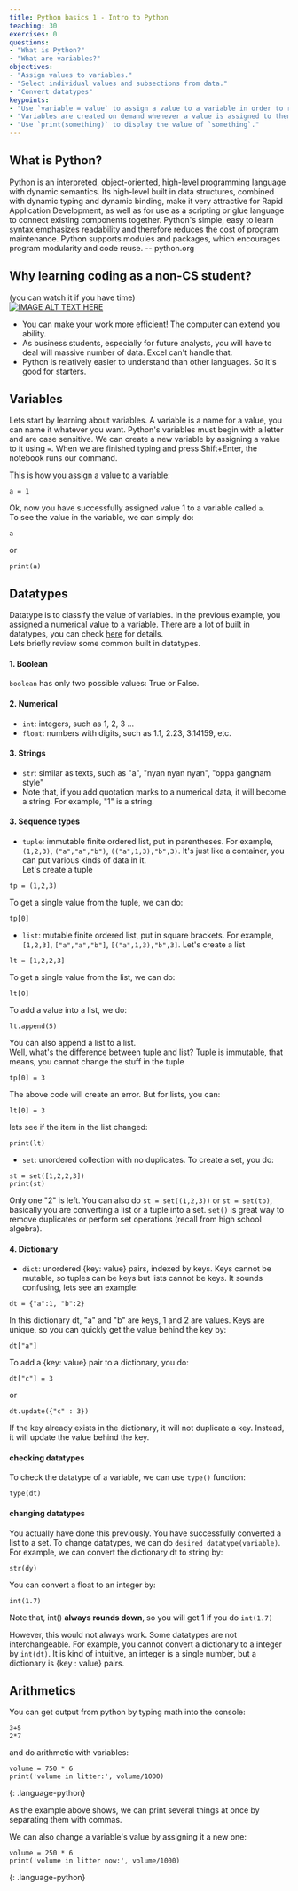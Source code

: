 ```yaml
---
title: Python basics 1 - Intro to Python
teaching: 30
exercises: 0
questions:
- "What is Python?"
- "What are variables?"
objectives:
- "Assign values to variables."
- "Select individual values and subsections from data."
- "Convert datatypes"
keypoints:
- "Use `variable = value` to assign a value to a variable in order to record it in memory."
- "Variables are created on demand whenever a value is assigned to them."
- "Use `print(something)` to display the value of `something`."
---
```


## What is Python?
[Python](https://www.python.org/doc/essays/blurb/) is an interpreted, object-oriented, high-level programming language with dynamic semantics. Its high-level built in data structures, combined with dynamic typing and dynamic binding, make it very attractive for Rapid Application Development, as well as for use as a scripting or glue language to connect existing components together. Python's simple, easy to learn syntax emphasizes readability and therefore reduces the cost of program maintenance. Python supports modules and packages, which encourages program modularity and code reuse. -- python.org

## Why learning coding as a non-CS student? 
(you can watch it if you have time) <br>
[![IMAGE ALT TEXT HERE](https://img.youtube.com/vi/xfBWk4nw440/0.jpg)](https://youtu.be/xfBWk4nw440)

* You can make your work more efficient! The computer can extend you ability.  
* As business students, especially for future analysts, you will have to deal will massive number of data. Excel can't handle that. 
* Python is relatively easier to understand than other languages. So it's good for starters.  


## Variables 

Lets start by learning about variables. A variable is a name for a value, you can name it whatever you want. 
Python's variables must begin with a letter and are case sensitive.
We can create a new variable by assigning a value to it using `=`.
When we are finished typing and press Shift+Enter,
the notebook runs our command.

This is how you assign a value to a variable:  

```
a = 1
```
Ok, now you have successfully assigned value 1 to a variable called `a`.  
To see the value in the variable, we can simply do:  
```
a
```
or 
```
print(a)
```

## Datatypes  
Datatype is to classify the value of variables. 
In the previous example, you assigned a numerical value to a variable. 
There are a lot of built in datatypes, you can check [here](https://docs.python.org/3/library/stdtypes.html) for details.  
Lets briefly review some common built in datatypes. 
 
#### 1. Boolean 
`boolean` has only two possible values: True or False. 

#### 2. Numerical 
- `int`: integers, such as 1, 2, 3 ...   
- `float`: numbers with digits, such as 1.1, 2.23, 3.14159, etc. 

#### 3. Strings
- `str`: similar as texts, such as "a", "nyan nyan nyan", "oppa gangnam style" 
- Note that, if you add quotation marks to a numerical data, it will become a string. For example, "1" is a string. 

#### 3. Sequence types  
- `tuple`: immutable finite ordered list, put in parentheses. For example, `(1,2,3)`, `("a","a","b")`, `(("a",1,3),"b",3)`. It's just like a container, you can put various kinds of data in it.  
Let's create a tuple
```
tp = (1,2,3) 
```
To get a single value from the tuple, we can do:  
```
tp[0]
```
- `list`: mutable finite ordered list, put in square brackets. For example, `[1,2,3]`, `["a","a","b"]`, `[("a",1,3),"b",3]`. 
Let's create a list 
```
lt = [1,2,2,3]
```
To get a single value from the list, we can do:  
```
lt[0]
```
To add a value into a list, we do: 
```
lt.append(5)
```
You can also append a list to a list.  
Well, what's the difference between tuple and list? Tuple is immutable, that means, you cannot change the stuff in the tuple
```
tp[0] = 3
```
The above code will create an error. But for lists, you can:  
```
lt[0] = 3
```
lets see if the item in the list changed: 
```
print(lt)
```
- `set`: unordered collection with no duplicates. 
To create a set, you do:  
```
st = set([1,2,2,3]) 
print(st)
```
Only one "2" is left. You can also do `st = set((1,2,3))` or `st = set(tp)`, basically you are converting a list or a tuple into a set. `set()` is great way to remove duplicates or perform set operations (recall from high school algebra). 

#### 4. Dictionary
- `dict`: unordered {key: value} pairs, indexed by keys. Keys cannot be mutable, so tuples can be keys but lists cannot be keys. It sounds confusing, lets see an example:  
```
dt = {"a":1, "b":2}
```
In this dictionary dt, "a" and "b" are keys, 1 and 2 are values. Keys are unique, so you can quickly get the value behind the key by:
```
dt["a"]
```
To add a {key: value} pair to a dictionary, you do:  
```
dt["c"] = 3
```
or
```
dt.update({"c" : 3})
```
If the key already exists in the dictionary, it will not duplicate a key. Instead, it will update the value behind the key.  

#### checking datatypes  
To check the datatype of a variable, we can use `type()` function: 
```
type(dt)
```

#### changing datatypes
You actually have done this previously. You have successfully converted a list to a set. To change datatypes, we can do `desired_datatype(variable)`. For example, we can convert the dictionary dt to string by: 
```
str(dy)
```
You can convert a float to an integer by: 
```
int(1.7)
```
Note that, int() **always rounds down**, so you will get 1 if you do `int(1.7)`

However, this would not always work. Some datatypes are not interchangeable. For example, you cannot convert a dictionary to a integer by `int(dt)`. It is kind of intuitive, an integer is a single number, but a dictionary is {key : value} pairs. 

## Arithmetics 
You can get output from python by typing math into the console:
```
3+5
2*7
```
and do arithmetic with variables:

~~~
volume = 750 * 6
print('volume in litter:', volume/1000)
~~~
{: .language-python}

As the example above shows,
we can print several things at once by separating them with commas.

We can also change a variable's value by assigning it a new one:

~~~
volume = 250 * 6
print('volume in litter now:', volume/1000)
~~~
{: .language-python}

